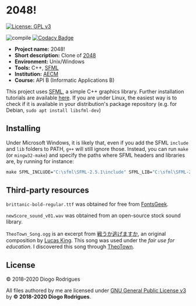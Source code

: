 # 2048!

[![License: GPL v3](https://img.shields.io/badge/License-GPLv3-blue.svg)](https://www.gnu.org/licenses/gpl-3.0)

![compile](https://github.com/dmfrodrigues/2048/workflows/compile/badge.svg)
[![Codacy Badge](https://app.codacy.com/project/badge/Grade/7a5830bdcc7a4ee9b9bd3555b92aaead)](https://www.codacy.com/gh/dmfrodrigues/2048/dashboard?utm_source=github.com&amp;utm_medium=referral&amp;utm_content=dmfrodrigues/2048&amp;utm_campaign=Badge_Grade)

- **Project name:** 2048!
- **Short description:** Clone of [2048](https://github.com/gabrielecirulli/2048)
- **Environment:** Unix/Windows
- **Tools:** C++, [SFML](https://www.sfml-dev.org/)
- **Institution:** [AECM](https://aecastelomaia.pt/)
- **Course:** API B (Informatic Applications B)

This project uses [SFML](https://www.sfml-dev.org/), a simple C++ graphics library. Further installation tutorials are available [here](https://www.sfml-dev.org/tutorials/2.5/). If you are under Linux, the easiest way is to check if it is available in your distribution's package repository (e.g. for Debian, `sudo apt install libsfml-dev`)

## Installing

Under Microsoft Windows, it is likely that, even if you add the SFML `include` and `lib` folders to PATH, `g++` will still ignore those. Instead, you can run `make` (or `mingw32-make`) and specify the paths where SFML headers and libraries are, by running for instance:
```cmd
make SFML_INCLUDE="C:\sfml\SFML-2.5.1\include" SFML_LIB="C:\sfml\SFML-2.5.1\lib"
```

## Third-party resources

`brittanic-bold-regular.ttf` was obtained for free from [FontsGeek](https://fontsgeek.com/fonts/Britannic-Bold-Regular).

`newScore_sound_v01.wav` was obtained from an open-source stock sound library.

`TheoTown_Song.ogg` is an excerpt from [戦うか逃げますか](https://www.youtube.com/watch?v=D2hi0Vzb2fw), an original composition by [Lucas King](https://www.youtube.com/user/LucasKingPiano/featured). This song was used under the *fair use for education*. I discovered this song through [TheoTown](https://hi.theotown.com/).

## License

© 2018-2020 Diogo Rodrigues

All files authored by me are licensed under [GNU General Public License v3](LICENSE) by **© 2018-2020 Diogo Rodrigues**.
